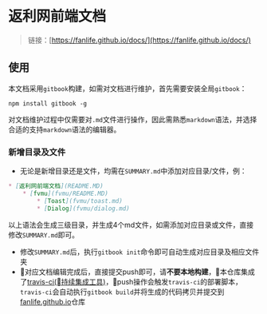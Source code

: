 # 返利网前端文档

> 链接：[https://fanlife.github.io/docs/](https://fanlife.github.io/docs/)

## 使用

本文档采用`gitbook`构建，如需对文档进行维护，首先需要安装全局`gitbook`：

```shell
npm install gitbook -g
```

对文档维护过程中仅需要对`.md`文件进行操作，因此需熟悉`markdown`语法，并选择合适的支持`markdown`语法的编辑器。

### 新增目录及文件

- 无论是新增目录还是文件，均需在`SUMMARY.md`中添加对应目录/文件，例：

```markdown
* [返利网前端文档](README.MD)
    * [fvmu](fvmu/README.MD)
        * [Toast](fvmu/toast.md)
        * [Dialog](fvmu/dialog.md)
```

以上语法会生成三级目录，并生成4个md文件，如需添加对应目录或文件，直接修改`SUMMARY.md`即可。

- 修改`SUMMARY.md`后，执行`gitbook init`命令即可自动生成对应目录及相应文件夹
- 对应文档编辑完成后，直接提交push即可，请**不要本地构建**，本仓库集成了[travis-ci(持续集成工具)](https://travis-ci.org/)，push操作会触发`travis-ci`的部署脚本，`travis-ci`会自动执行`gitbook build`并将生成的代码拷贝并提交到[fanlife.github.io](https://github.com/fanlife/fanlife.github.io)仓库

